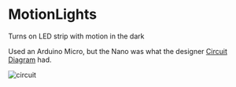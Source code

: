 # MotionLights
 Turns on LED strip with motion in the dark

 Used an Arduino Micro, but the Nano was what the designer [Circuit Diagram](https://www.circuit-diagram.org/) had.
 
![circuit](https://github.com/dhoule/MotionLights/assets/1148403/8a91c517-f913-4fbf-846a-e8becc6c0e62)

